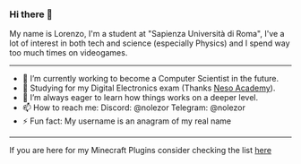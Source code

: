 ### Hi there 👋
My name is Lorenzo, I'm a student at "Sapienza Università di Roma", I've a lot of interest in both tech and science (especially Physics) and I spend way too much times on videogames.

___
- 🔭 I’m currently working to become a Computer Scientist in the future.
- 🌱 Studying for my Digital Electronics exam (Thanks [Neso Academy](https://www.youtube.com/@nesoacademy)).
- 🤔 I’m always eager to learn how things works on a deeper level.
- 📫 How to reach me: Discord: @nolezor Telegram: @nolezor
- ⚡ Fun fact: My username is an anagram of my real name
___
If you are here for my Minecraft Plugins consider checking the list [here](https://github.com/Nolezor/Nolezor/blob/main/mcPlugins.md) 
